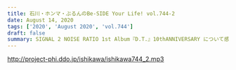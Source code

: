 ```yaml
---
title: 石川・ホンマ・ぶるんのBe-SIDE Your Life! vol.744-2
date: August 14, 2020
tags: ['2020', 'August 2020', 'vol.744']
draft: false
summary: SIGNAL 2 NOISE RATIO 1st Album『D.T.』10thANNIVERSARY について感想も届いてます！！
---
```


http://project-phi.ddo.jp/ishikawa/ishikawa744_2.mp3